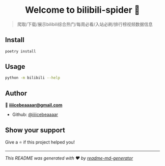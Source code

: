<h1 align="center">Welcome to bilibili-spider 👋</h1>
<p>
</p>

> 爬取/下载/展示bilibili综合热门/每周必看/入站必刷/排行榜视频数据信息

## Install

```sh
poetry install
```

## Usage

```sh
python -m bilibili --help
```

## Author

👤 **iiiicebeaaaar@gmail.com**

* Github: [@iiiicebeaaaar](https://github.com/iiiicebeaaaar)

## Show your support

Give a ⭐️ if this project helped you!

***
_This README was generated with ❤️ by [readme-md-generator](https://github.com/kefranabg/readme-md-generator)_